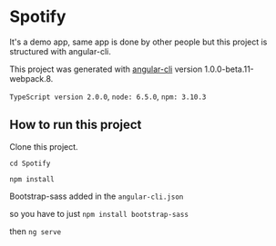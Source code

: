 # Spotify

It's a demo app, same app is done by other people but this project is structured with angular-cli.


This project was generated with [angular-cli](https://github.com/angular/angular-cli) version 1.0.0-beta.11-webpack.8.


`TypeScript version 2.0.0`,
`node: 6.5.0`,
`npm: 3.10.3`

## How to run this project

Clone this project.


`cd Spotify`


`npm install`


Bootstrap-sass added in the `angular-cli.json`


so you have to just `npm install bootstrap-sass`


then 
`ng serve`  